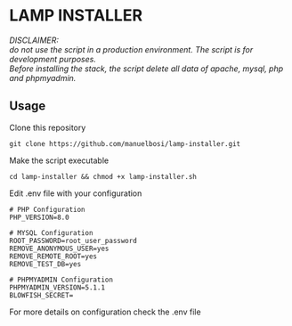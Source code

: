 # LAMP INSTALLER

*DISCLAIMER:<br>
do not use the script in a production environment. The script is for development purposes.<br> Before installing the stack, the script delete all data of apache, mysql, php and phpmyadmin.*

## Usage
Clone this repository
```git
git clone https://github.com/manuelbosi/lamp-installer.git
```
Make the script executable
```shell
cd lamp-installer && chmod +x lamp-installer.sh
```

Edit .env file with your configuration
```.env
# PHP Configuration
PHP_VERSION=8.0

# MYSQL Configuration
ROOT_PASSWORD=root_user_password
REMOVE_ANONYMOUS_USER=yes
REMOVE_REMOTE_ROOT=yes
REMOVE_TEST_DB=yes

# PHPMYADMIN Configuration
PHPMYADMIN_VERSION=5.1.1
BLOWFISH_SECRET=
```
For more details on configuration check the .env file
